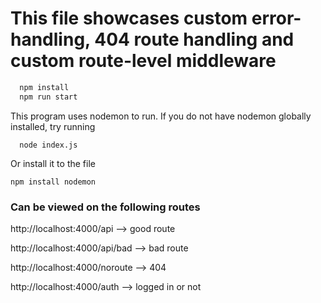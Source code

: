 # This file showcases custom error-handling, 404 route handling and custom route-level middleware

```js
  npm install
  npm run start
```

This program uses nodemon to run.  If you do not have nodemon globally installed, try running
```
  node index.js
```
Or install it to the file
```
npm install nodemon
```

### Can be viewed on the following routes
  
  http://localhost:4000/api     --> good route
  
  http://localhost:4000/api/bad --> bad route
  
  http://localhost:4000/noroute --> 404
  
  http://localhost:4000/auth    --> logged in or not
